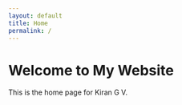 ```yaml
---
layout: default
title: Home
permalink: /
---
```


# Welcome to My Website

This is the home page for Kiran G V.
